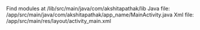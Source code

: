  Find modules at /lib/src/main/java/com/akshitapathak/lib 
 Java file: /app/src/main/java/com/akshitapathak/app_name/MainActivity.java 
 Xml file: /app/src/main/res/layout/activity_main.xml
